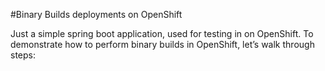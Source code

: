 #Binary Builds deployments on OpenShift

Just a simple spring boot application, used for testing in on OpenShift. To demonstrate how to perform binary builds in OpenShift, let’s walk through steps:





